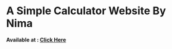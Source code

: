 # A Simple Calculator Website By Nima

<b>Available at : <a href="https://niduknimantha.github.io/Calculator/">Click Here</a></b>
